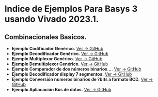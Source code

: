 # **Indice de Ejemplos Para Basys 3 usando Vivado 2023.1.**

## **Combinacionales Basicos.**
* **Ejemplo Codificador Genérico.** [Ver -> GitHub](https://github.com/ceroma1/VHDL-Basys3/tree/main/Combinacionales/Codificador)
* **Ejemplo Decodificador Genérico.** [Ver -> GitHub](https://github.com/ceroma1/VHDL-Basys3/tree/main/Combinacionales/Decodificador)
* **Ejemplo Multiplexor Genérico.** [Ver -> GitHub](https://github.com/ceroma1/VHDL-Basys3/tree/main/Combinacionales/Multiplexor)
* **Ejemplo Demultiplexor Genérico.** [Ver -> GitHub](https://github.com/ceroma1/VHDL-Basys3/tree/main/Combinacionales/Demultiplexor)
* **Ejemplo Comparador de dos números binarios....** [Ver -> GitHub](https://github.com/ceroma1/VHDL-Basys3/tree/main/Combinacionales/ComparadorBinario)
* **Ejemplo Decodificador display 7 segmentos.** [Ver -> GitHub](https://github.com/ceroma1/VHDL-Basys3/tree/main/Combinacionales/Display7segmento)
* **Ejemplo Conversión numeros binarios de ?bits a formato BCD.** [Ver -> GitHub](https://github.com/ceroma1/VHDL-Basys3/tree/main/Combinacionales/BinarioBCD_V1)
* **Ejemplo Apliacación Bus de datos.** [Ver -> GitHub](https://github.com/ceroma1/VHDL-Basys3/tree/main/Combinacionales/Bus_datos)
